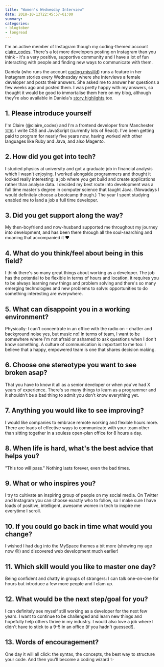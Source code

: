 ```yaml
---
title: "Women's Wednesday Interview"
date: 2018-10-13T22:45:57+01:00
summary:
categories:
- blogtober
- longread
---
```


I'm an active member of Instagram though my coding-themed account [claire_codes](https://www.instagram.com/claire_codes/). There's a lot more developers posting on Instagram than you think - it's a very positive, supportive community and I have a lot of fun interacting with people and finding new ways to communicate with them.

Daniela (who runs the account [coding.misslild](https://www.instagram.com/coding.misslild/)) runs a feature in her Instagram stories every Wednesday where she interviews a female developer and posts their answers. She asked me to answer her questions a few weeks ago and posted them. I was pretty happy with my answers, so thought it would be good to immortalise them here on my blog, although they're also available in Daniela's [story highlights](https://www.instagram.com/coding.misslild/) too.



## 1. Please introduce yourself

I'm Claire (@claire_codes) and I'm a frontend developer from Manchester 🇬🇧. I write CSS and JavaScript (currently lots of React). I've been getting paid to program for nearly five years now, having worked with other languages like Ruby and Java, and also Magento.

## 2. How did you get into tech?

I studied physics at university and got a graduate job in financial analysis which I wasn't enjoying. I worked alongside programmers and thought it looked really interesting: a job where you get build and create applications rather than analyse data. I decided my best route into development was a full time master's degree in computer science that taught Java. (Nowadays I would definitely choose a bootcamp though.) The year I spent studying enabled me to land a job a full time developer.

## 3. Did you get support along the way?

My then-boyfriend and now-husband supported me throughout my journey into development, and has been there through all the soul-searching and moaning that accompanied it ♥️

## 4. What do you think/feel about being in this field?

I think there's so many great things about working as a developer. The job has the potential to be flexible in terms of hours and location, it requires you to be always learning new things and problem solving and there's so many emerging technologies and new problems to solve: opportunities to do something interesting are everywhere.

## 5. What can disappoint you in a working environment?

Physically: I can't concentrate in an office with the radio on - chatter and background noise yes, but music no! In terms of team, I want to be somewhere where I'm not afraid or ashamed to ask questions when I don't know something. A culture of communication is important to me too: I believe that a happy, empowered team is one that shares decision making.

## 6. Choose one stereotype you want to see broken asap?

That you have to know it all as a senior developer or when you've had X years of experience. There's so many things to learn as a programmer and it shouldn't be a bad thing to admit you don't know everything yet.


## 7. Anything you would like to see improving?

I would like companies to embrace remote working and flexible hours more. There are loads of effective ways to communicate with your team other than sitting together in a souless open-plan office for 8 hours a day.

## 8. When life is hard, what's the best advice that helps you?

"This too will pass." Nothing lasts forever, even the bad times.

## 9. What or who inspires you?

I try to cultivate an inspiring group of people on my social media. On Twitter and Instagram you can choose exactly who to follow, so I make sure I have loads of positive, intelligent, awesome women in tech to inspire me everytime I scroll.

## 10. If you could go back in time what would you change?

I wished I had dug into the MySpace themes a bit more (showing my age now 😥) and discovered web development much earlier!

## 11. Which skill would you like to master one day?

Being confident and chatty in groups of strangers: I can talk one-on-one for hours but introduce a few more people and I clam up.

## 12. What would be the next step/goal for you?

I can definitely see myself still working as a developer for the next few years. I want to continue to be challenged and learn new things and hopefully help others thrive in my industry. I would also love a job where I didn't have to stick to a 9-5 in an office (if you hadn't guessed!).

## 13. Words of encouragement?

One day it will all click: the syntax, the concepts, the best way to structure your code. And then you'll become a coding wizard ✨
